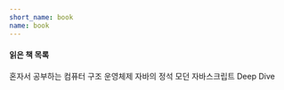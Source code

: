```yaml
---
short_name: book
name: book
---
```


#### 읽은 책 목록

혼자서 공부하는 컴퓨터 구조 운영체제
자바의 정석
모던 자바스크립트 Deep Dive

